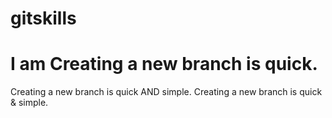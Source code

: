 # gitskills
# I am Creating a new branch is quick.
Creating a new branch is quick AND simple.
Creating a new branch is quick & simple.